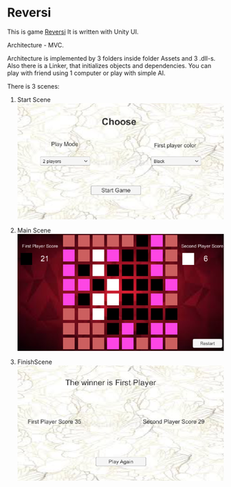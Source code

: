 # Reversi

This is game [Reversi](https://en.wikipedia.org/wiki/Reversi) 
It is written with Unity UI.

Architecture - MVC.

Architecture is implemented by 3 folders inside folder Assets and 3 .dll-s. Also there is a Linker, that initializes objects and dependencies.
You can play with friend using 1 computer or play with simple AI.

There is 3 scenes:
1. Start Scene
![Start scene](https://github.com/OlesiaPashko/Reversi/blob/master/StartScene.png)

2. Main Scene
![Main scene](https://github.com/OlesiaPashko/Reversi/blob/master/MainScene.png)

3. FinishScene
![Finish Scene](https://github.com/OlesiaPashko/Reversi/blob/master/FinishScene.png)
